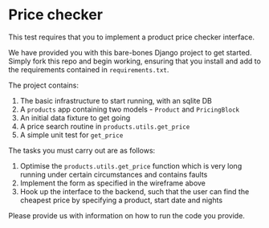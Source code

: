 # Price checker

This test requires that you to implement a product price checker interface.

We have provided you with this bare-bones Django project to get started. Simply
fork this repo and begin working, ensuring that you install and add to the
requirements contained in `requirements.txt`.

The project contains:

1. The basic infrastructure to start running, with an sqlite DB
2. A `products` app containing two models - `Product` and `PricingBlock`
3. An initial data fixture to get going
4. A price search routine in `products.utils.get_price`
5. A simple unit test for `get_price`

The tasks you must carry out are as follows:

1. Optimise the `products.utils.get_price` function which is very long running
   under certain circumstances and contains faults
2. Implement the form as specified in the wireframe above
3. Hook up the interface to the backend, such that the user can find the
   cheapest price by specifying a product, start date and nights

Please provide us with information on how to run the code you provide.
